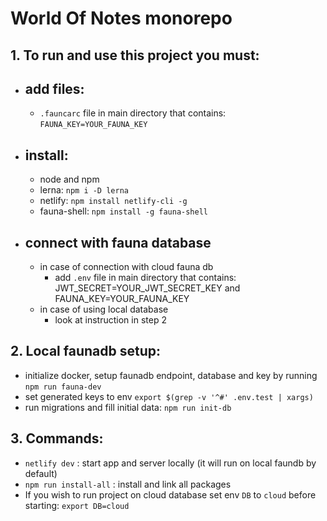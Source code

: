 # World Of Notes monorepo

## **1. To run and use this project you must:**

- ## add files:
    - `.fauncarc` file in main directory that contains: `FAUNA_KEY=YOUR_FAUNA_KEY`

- ## install:

    - node and npm
    - lerna: `npm i -D lerna`
    - netlify: `npm install netlify-cli -g`
    - fauna-shell: `npm install -g fauna-shell`

- ## connect with fauna database
    - in case of connection with cloud fauna db
        - add `.env` file in main directory that contains: JWT_SECRET=YOUR_JWT_SECRET_KEY and FAUNA_KEY=YOUR_FAUNA_KEY
    - in case of using local database
        - look at instruction in step 2


## **2. Local faunadb setup:**
- initialize docker, setup faunadb endpoint, database and key by running `npm run fauna-dev`
- set generated keys to env `export $(grep -v '^#' .env.test | xargs)`
- run migrations and fill initial data: `npm run init-db`

## **3. Commands:**
- `netlify dev` : start app and server locally (it will run on local faundb by default)
- `npm run install-all` : install and link all packages
- If you wish to run project on cloud database set env `DB` to `cloud` before starting: `export DB=cloud`
